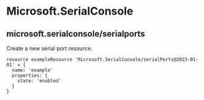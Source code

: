 # Microsoft.SerialConsole

## microsoft.serialconsole/serialports

Create a new serial port resource.
```bicep
resource exampleResource 'Microsoft.SerialConsole/serialPorts@2023-01-01' = {
  name: 'example'
  properties: {
    state: 'enabled'
  }
}
```
